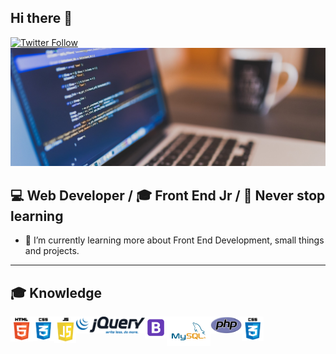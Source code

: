 ## Hi there 👋

[![Twitter Follow](https://img.shields.io/twitter/follow/dgza96?label=dgza96&logo=twitter&style=flat-square)](https://twitter.com/dgza96)
<img src="thumbcode.png">

## :computer: Web Developer  / :mortar_board: Front End Jr  / :open_book: Never stop learning 

- 🌱 I’m currently learning more about Front End Development, small things and projects.
<!-- - 👯 I’m looking to collaborate on ...
- 🤔 I’m looking for help with ...
- 💬 Ask me about ...
- 📫 How to reach me: ...
- 😄 Pronouns: ...
- ⚡ Fun fact: ...  -->

---

## :mortar_board: Knowledge

<img src="html5.png" align="left" alt="HTML5" width="35px">
<img src="css3.png" align="left" alt="CSS3" width="35px">
<img src="javascript.png" align="left" alt="CSS3" width="35px">
<img src="jquery.png" align="left" alt="CSS3" width="110px">
<img src="bootstrap.png" align="left" alt="CSS3" width="35px">
<img src="mysql.png" align="left" alt="CSS3" width="70px">
<img src="php.png" align="left" alt="CSS3" width="50px">
<img src="css3.png" align="left" alt="CSS3" width="35px">




